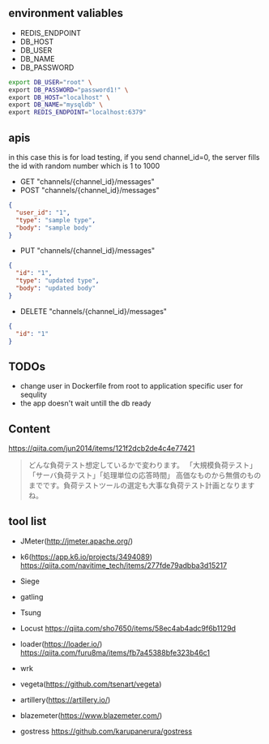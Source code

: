 ## environment valiables

- REDIS_ENDPOINT
- DB_HOST
- DB_USER
- DB_NAME
- DB_PASSWORD

```sh
export DB_USER="root" \
export DB_PASSWORD="password1!" \
export DB_HOST="localhost" \
export DB_NAME="mysqldb" \
export REDIS_ENDPOINT="localhost:6379"
```

## apis

in this case this is for load testing, if you send channel_id=0, the server fills the id with random number which is 1 to 1000

* GET "channels/{channel_id}/messages"
* POST "channels/{channel_id}/messages"
```json
{
  "user_id": "1",
  "type": "sample type",
  "body": "sample body"
}
```

* PUT "channels/{channel_id}/messages"
```json
{
  "id": "1",
  "type": "updated type",
  "body": "updated body"
}
```

* DELETE "channels/{channel_id}/messages"
```json
{
  "id": "1"
}
```


## TODOs

* change user in Dockerfile from root to application specific user for sequlity
* the app doesn't wait untill the db ready


## Content

https://qiita.com/jun2014/items/121f2dcb2de4c4e77421
>どんな負荷テスト想定しているかで変わります。
>「大規模負荷テスト」「サーバ負荷テスト」「処理単位の応答時間」
>高価なものから無償のものまでです。負荷テストツールの選定も大事な負荷テスト計画となりますね。



## tool list
- JMeter(http://jmeter.apache.org/) 
- k6(https://app.k6.io/projects/3494089)
https://qiita.com/navitime_tech/items/277fde79adbba3d15217
- Siege
- gatling
- Tsung
- Locust
https://qiita.com/sho7650/items/58ec4ab4adc9f6b1129d
- loader(https://loader.io/)
https://qiita.com/furu8ma/items/fb7a45388bfe323b46c1
- wrk
- vegeta(https://github.com/tsenart/vegeta)
- artillery(https://artillery.io/)

- blazemeter(https://www.blazemeter.com/)



- gostress
https://github.com/karupanerura/gostress



